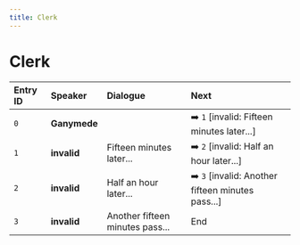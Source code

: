 ```yaml
---
title: Clerk
---
```


# Clerk


| Entry ID | Speaker | Dialogue | Next |
| :------- | :------ | :------- | :------------ |
| `0` | **Ganymede** |  | ➡️ `1` \[invalid: Fifteen minutes later\.\.\.\] |
| `1` | **invalid** | Fifteen minutes later\.\.\. | ➡️ `2` \[invalid: Half an hour later\.\.\.\] |
| `2` | **invalid** | Half an hour later\.\.\. | ➡️ `3` \[invalid: Another fifteen minutes pass\.\.\.\] |
| `3` | **invalid** | Another fifteen minutes pass\.\.\. | End |

